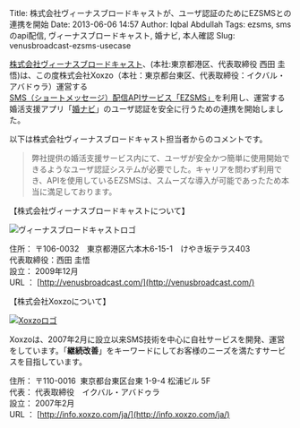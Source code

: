 Title: 株式会社ヴィーナスブロードキャストが、ユーザ認証のためにEZSMSとの連携を開始
Date: 2013-06-06 14:57
Author: Iqbal Abdullah
Tags: ezsms, smsのapi配信, ヴィーナスブロードキャスト, 婚ナビ, 本人確認
Slug: venusbroadcast-ezsms-usecase

[株式会社ヴィーナスブロードキャスト](http://venusbroadcast.com/)、(本社:東京都港区、代表取締役
西田 圭悟)は、この度株式会社Xoxzo（本社：東京都台東区、代表取締役：イクバル・アバドゥラ）運営する[SMS（ショートメッセージ）配信APIサービス「EZSMS」](http://www.ezsms.biz/ja)を利用し、運営する婚活支援アプリ「[婚ナビ](http://konnavi.info/)」のユーザ認証を安全に行うための連携を開始しました。

以下は株式会社ヴィーナスブロードキャスト担当者からのコメントです。

> 弊社提供の婚活支援サービス内にて、ユーザが安全かつ簡単に使用開始できるようなユーザ認証システムが必要でした。キャリアを問わず利用でき、APIを使用しているEZSMSは、スムーズな導入が可能であったため本当に満足しております。

【株式会社ヴィーナスブロードキャストについて】

![ヴィーナスブロードキャストロゴ]({filename}/images/client-logos/venusbroadcast.gif)

住所： 〒106-0032　東京都港区六本木6-15-1　けやき坂テラス403  
代表取締役：西田 圭悟  
設立： 2009年12月  
URL ： [http://venusbroadcast.com/](http://venusbroadcast.com/)

【株式会社Xoxzoについて】

[![Xoxzoロゴ]({filename}/images/xoxzo-logo-02.png)](http://info.xoxzo.com/ja/)

Xoxzoは、2007年2月に設立以来SMS技術を中心に自社サービスを開発、運営をしています。「**継続改善**」をキーワードにしてお客様のニーズを満たすサービスを目指しています。

住所： 〒110-0016  東京都台東区台東 1-9-4 松浦ビル 5F  
代表： 代表取締役　イクバル・アバドゥラ  
設立： 2007年2月  
URL ： [http://info.xoxzo.com/ja/](http://info.xoxzo.com/ja/)

